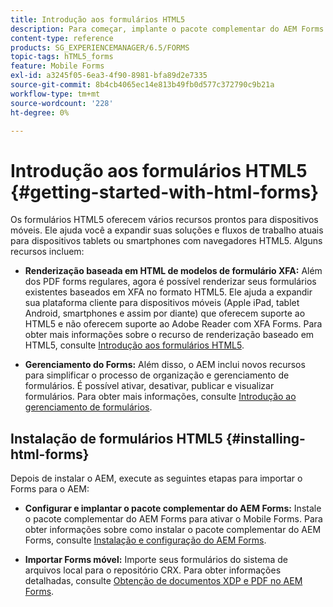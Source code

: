 ```yaml
---
title: Introdução aos formulários HTML5
description: Para começar, implante o pacote complementar do AEM Forms e importe formulários de HTML5 existentes para o AEM.
content-type: reference
products: SG_EXPERIENCEMANAGER/6.5/FORMS
topic-tags: hTML5_forms
feature: Mobile Forms
exl-id: a3245f05-6ea3-4f90-8981-bfa89d2e7335
source-git-commit: 8b4cb4065ec14e813b49fb0d577c372790c9b21a
workflow-type: tm+mt
source-wordcount: '228'
ht-degree: 0%

---
```


# Introdução aos formulários HTML5 {#getting-started-with-html-forms}

Os formulários HTML5 oferecem vários recursos prontos para dispositivos móveis. Ele ajuda você a expandir suas soluções e fluxos de trabalho atuais para dispositivos tablets ou smartphones com navegadores HTML5. Alguns recursos incluem:

* **Renderização baseada em HTML de modelos de formulário XFA:** Além dos PDF forms regulares, agora é possível renderizar seus formulários existentes baseados em XFA no formato HTML5. Ele ajuda a expandir sua plataforma cliente para dispositivos móveis (Apple iPad, tablet Android, smartphones e assim por diante) que oferecem suporte ao HTML5 e não oferecem suporte ao Adobe Reader com XFA Forms. Para obter mais informações sobre o recurso de renderização baseado em HTML5, consulte [Introdução aos formulários HTML5](/help/forms/using/introduction.md).

* **Gerenciamento do Forms:** Além disso, o AEM inclui novos recursos para simplificar o processo de organização e gerenciamento de formulários. É possível ativar, desativar, publicar e visualizar formulários. Para obter mais informações, consulte [Introdução ao gerenciamento de formulários](/help/forms/using/introduction-managing-forms.md).

## Instalação de formulários HTML5 {#installing-html-forms}

Depois de instalar o AEM, execute as seguintes etapas para importar o Forms para o AEM:

* **Configurar e implantar o pacote complementar do AEM Forms:** Instale o pacote complementar do AEM Forms para ativar o Mobile Forms. Para obter informações sobre como instalar o pacote complementar do AEM Forms, consulte [Instalação e configuração do AEM Forms](/help/forms/using/installing-configuring-aem-forms-osgi.md).

* **Importar Forms móvel:** Importe seus formulários do sistema de arquivos local para o repositório CRX. Para obter informações detalhadas, consulte [Obtenção de documentos XDP e PDF no AEM Forms](/help/forms/using/get-xdp-pdf-documents-aem.md).
